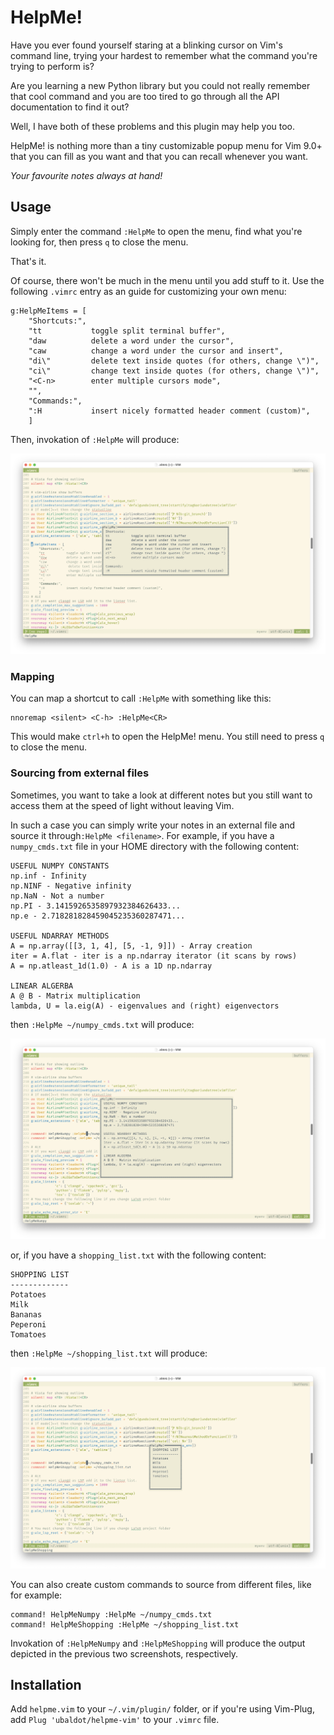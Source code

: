 # HelpMe!

Have you ever found yourself staring at a blinking cursor on Vim's command line, trying your hardest to remember what the command you're trying to perform is?

Are you learning a new Python library but you could not really remember that cool command and you are too tired to go through all the API documentation to find it out?

Well, I have both of these problems and this plugin may help you too.

HelpMe! is nothing more than a tiny customizable popup menu for Vim 9.0+ that you can fill as you want and that you can recall whenever you want.

*Your favourite notes always at hand!*

## Usage
Simply enter the command `:HelpMe` to open the menu, find what you're looking for, then press `q` to close the menu. 

That's it.

Of course, there won't be much in the menu until you add stuff to it. Use the following `.vimrc` entry as an guide for customizing your own menu:

``` 
g:HelpMeItems = [
    "Shortcuts:",
    "tt           toggle split terminal buffer",
    "daw          delete a word under the cursor",
    "caw          change a word under the cursor and insert",
    "di\"         delete text inside quotes (for others, change \")",
    "ci\"         change text inside quotes (for others, change \")",
    "<C-n>        enter multiple cursors mode",
    "",
    "Commands:",
    ":H           insert nicely formatted header comment (custom)",
    ]
```
Then, invokation of `:HelpMe` will produce:

![helpme](/helpme_preview.png)


### Mapping

You can map a shortcut to call `:HelpMe` with something like this:
```
nnoremap <silent> <C-h> :HelpMe<CR>
```

This would make `ctrl+h` to open the HelpMe! menu.
You still need to press `q` to close the menu.



### Sourcing from external files
Sometimes, you want to take a look at different notes but you still want to access them at the speed of light without leaving Vim. 

In such a case you can simply write your notes in an external file and source it through`:HelpMe <filename>`.
For example, if you have a `numpy_cmds.txt` file in your HOME directory with the following content:

```
USEFUL NUMPY CONSTANTS
np.inf - Infinity
np.NINF - Negative infinity
np.NaN - Not a number
np.PI - 3.1415926535897932384626433...
np.e - 2.718281828459045235360287471...

USEFUL NDARRAY METHODS
A = np.array([[3, 1, 4], [5, -1, 9]]) - Array creation
iter = A.flat - iter is a np.ndarray iterator (it scans by rows)
A = np.atleast_1d(1.0) - A is a 1D np.ndarray

LINEAR ALGERBA
A @ B - Matrix multiplication
lambda, U = la.eig(A) - eigenvalues and (right) eigenvectors
```

then `:HelpMe ~/numpy_cmds.txt` will produce:


![helpme](/numpy_preview.png)

or, if you have a `shopping_list.txt` with the following content:

```
SHOPPING LIST
-------------
Potatoes
Milk
Bananas
Peperoni
Tomatoes
```

then `:HelpMe ~/shopping_list.txt` will produce:

![helpme](/shopping_list_preview.png)

You can also create custom commands to source from different files, like for example:

```
command! HelpMeNumpy :HelpMe ~/numpy_cmds.txt
command! HelpMeShopping :HelpMe ~/shopping_list.txt
```
Invokation of `:HelpMeNumpy` and `:HelpMeShopping` will produce the output depicted in the previous two screenshots, respectively.



## Installation
Add `helpme.vim` to your `~/.vim/plugin/` folder, or if you're using Vim-Plug, add `Plug 'ubaldot/helpme-vim'` to your `.vimrc` file.

